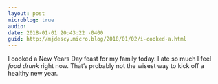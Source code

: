 ```yaml
---
layout: post
microblog: true
audio: 
date: 2018-01-01 20:43:22 -0400
guid: http://mjdescy.micro.blog/2018/01/02/i-cooked-a.html
---
```

I cooked a New Years Day feast for my family today. I ate so much I feel _food drunk_ right now. That’s probably not the wisest way to kick off a healthy new year.
